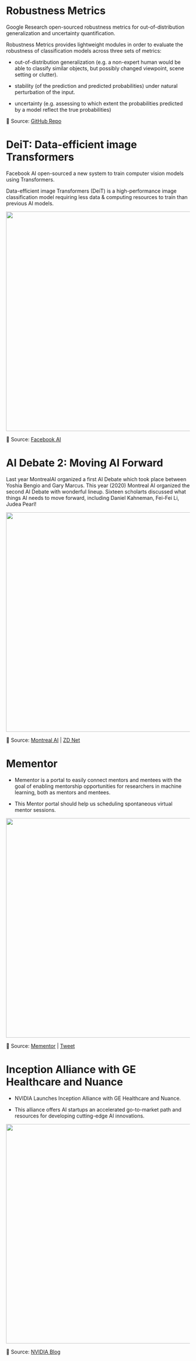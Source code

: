 # Robustness Metrics

Google Research open-sourced robustness metrics for out-of-distribution generalization and uncertainty quantification.

Robustness Metrics provides lightweight modules in order to evaluate the robustness of classification models across three sets of metrics:

- out-of-distribution generalization (e.g. a non-expert human would be able to classify similar objects, but possibly changed viewpoint, scene setting or clutter).

- stability (of the prediction and predicted probabilities) under natural perturbation of the input.

- uncertainty (e.g. assessing to which extent the probabilities predicted by a model reflect the true probabilities)


📌 Source: [GitHub Repo](https://github.com/google-research/robustness_metrics)



# DeiT: Data-efficient image Transformers

Facebook AI open-sourced a new system to train computer vision models using Transformers. 

Data-efficient image Transformers (DeiT) is a high-performance image classification model requiring less data & computing resources to train than previous AI models. 

[<p align="center"> <img src="https://github.com/Machine-Learning-Tokyo/AI-ML-Newsletter/blob/master/images/DeiT.png" height="600" /> </p>](https://ai.facebook.com/blog/data-efficient-image-transformers-a-promising-new-technique-for-image-classification/)

📌 Source: [Facebook AI](https://ai.facebook.com/blog/data-efficient-image-transformers-a-promising-new-technique-for-image-classification/)

# AI Debate 2: Moving AI Forward

Last year MontrealAI organized a first AI Debate which took place between Yoshia Bengio and Gary Marcus. This year (2020) Montreal AI organized the second AI Debate with wonderful lineup. Sixteen scholarts discussed what things AI needs to move forward, including Daniel Kahneman, Fei-Fei Li, Judea Pearl!

[<p align="center"> <img src="https://github.com/Machine-Learning-Tokyo/AI-ML-Newsletter/blob/master/images/AIDebate%232.png" width="600" /> </p>](https://www.eventbrite.ca/e/ai-debate-2-live-streaming-tickets-89401898485#)

📌 Source: [Montreal AI](https://www.youtube.com/watch?v=VOI3Bb3p4GM&feature=youtu.be) | [ZD Net](https://www.zdnet.com/article/ai-debate4-2-night-of-a-thousand-ai-scholars/)



# Mementor

- Mementor is a portal to easily connect mentors and mentees with the goal of enabling mentorship opportunities for researchers in machine learning, both as mentors and mentees.

- This Mentor portal should help us scheduling spontaneous virtual mentor sessions. 


[<p align="center"> <img src="https://github.com/Machine-Learning-Tokyo/AI-ML-Newsletter/blob/master/images/mementor.png" width="600" /> </p>](https://mementor.net/#/)


📌 Source: [Mementor](https://mementor.net/#/) | [Tweet](https://twitter.com/EmtiyazKhan/status/1334353949281796097?s=20)


# Inception Alliance with GE Healthcare and Nuance

- NVIDIA Launches Inception Alliance with GE Healthcare and Nuance.

- This alliance offers AI startups an accelerated go-to-market path and resources for developing cutting-edge AI innovations.

[<p align="center"> <img src="https://github.com/Machine-Learning-Tokyo/AI-ML-Newsletter/blob/master/images/NVIDIA_inception_alliance.png" width="600" /> </p>](https://blogs.nvidia.com/blog/2020/11/30/inception-alliance-ge-healthcare-nuance/?ncid=pa-so-twit-97061#cid=ix11_pa-so-twit_en-us)

📌 Source: [NVIDIA Blog](https://blogs.nvidia.com/blog/2020/11/30/inception-alliance-ge-healthcare-nuance/?ncid=pa-so-twit-97061#cid=ix11_pa-so-twit_en-us)

